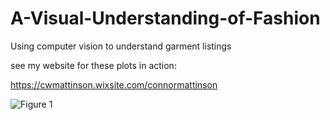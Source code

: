 # A-Visual-Understanding-of-Fashion
Using computer vision to understand garment listings

see my website for these plots in action:

https://cwmattinson.wixsite.com/connormattinson

![Figure 1](https://github.com/ConnorMattinson/A-Visual-Understanding-of-Fashion/Figures/fig1.gif?raw=true)
